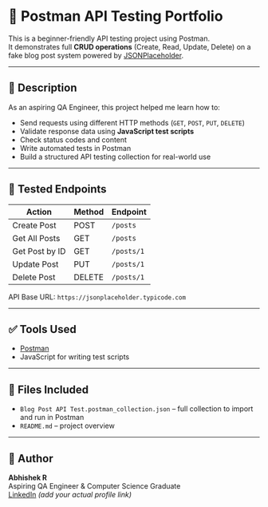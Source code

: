 # 🧪 Postman API Testing Portfolio

This is a beginner-friendly API testing project using Postman.  
It demonstrates full **CRUD operations** (Create, Read, Update, Delete) on a fake blog post system powered by [JSONPlaceholder](https://jsonplaceholder.typicode.com).

---

## 📌 Description

As an aspiring QA Engineer, this project helped me learn how to:

- Send requests using different HTTP methods (`GET`, `POST`, `PUT`, `DELETE`)
- Validate response data using **JavaScript test scripts**
- Check status codes and content
- Write automated tests in Postman
- Build a structured API testing collection for real-world use

---

## 🚀 Tested Endpoints

| Action            | Method | Endpoint                                  |
|-------------------|--------|--------------------------------------------|
| Create Post       | POST   | `/posts`                                   |
| Get All Posts     | GET    | `/posts`                                   |
| Get Post by ID    | GET    | `/posts/1`                                 |
| Update Post       | PUT    | `/posts/1`                                 |
| Delete Post       | DELETE | `/posts/1`                                 |

API Base URL: `https://jsonplaceholder.typicode.com`

---

## ✅ Tools Used

- [Postman](https://www.postman.com/)
- JavaScript for writing test scripts

---

## 📂 Files Included

- `Blog Post API Test.postman_collection.json` – full collection to import and run in Postman
- `README.md` – project overview

---

## 🧠 Author

**Abhishek R**  
Aspiring QA Engineer & Computer Science Graduate  
[LinkedIn](https://linkedin.com/) *(add your actual profile link)*  
